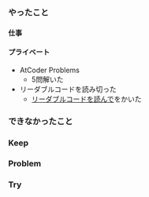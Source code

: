 ### やったこと

#### 仕事

#### プライベート

- AtCoder Problems
  - 5問解いた
- リーダブルコードを読み切った
  - [リーダブルコードを読んで](https://kzk0829.hatenablog.com/entry/2020/01/04/223457)をかいた

### できなかったこと



### Keep



### Problem



### Try
